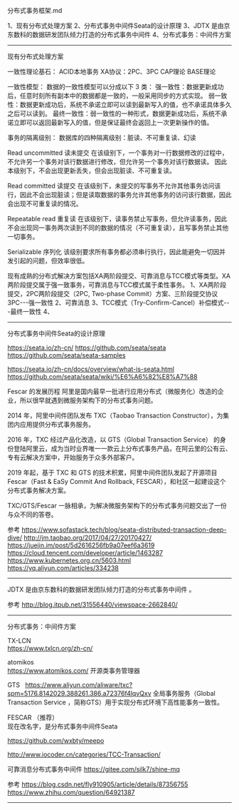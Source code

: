 分布式事务框架.md

1、现有分布式处理方案
2、分布式事务中间件Seata的设计原理
3、JDTX 是由京东数科的数据研发团队倾力打造的分布式事务中间件
4、分布式事务：中间件方案





---------------------------------------------------------------------------------------------------------------------
现有分布式处理方案

一致性理论基石：
ACID本地事务
XA协议：2PC、3PC
CAP理论
BASE理论


一致性模型：
数据的一致性模型可以分成以下 3 类：
强一致性：数据更新成功后，任意时刻所有副本中的数据都是一致的，一般采用同步的方式实现。
弱一致性：数据更新成功后，系统不承诺立即可以读到最新写入的值，也不承诺具体多久之后可以读到。
最终一致性：弱一致性的一种形式，数据更新成功后，系统不承诺立即可以返回最新写入的值，但是保证最终会返回上一次更新操作的值。


事务的隔离级别：
数据库的四种隔离级别：脏读、不可重复读、幻读

Read uncommitted 读未提交
在该级别下，一个事务对一行数据修改的过程中，不允许另一个事务对该行数据进行修改，但允许另一个事务对该行数据读。
因此本级别下，不会出现更新丢失，但会出现脏读、不可重复读。

Read committed 读提交
在该级别下，未提交的写事务不允许其他事务访问该行，因此不会出现脏读；但是读取数据的事务允许其他事务的访问该行数据，因此会出现不可重复读的情况。

Repeatable read 重复读
在该级别下，读事务禁止写事务，但允许读事务，因此不会出现同一事务两次读到不同的数据的情况（不可重复读），且写事务禁止其他一切事务。

Serializable 序列化
该级别要求所有事务都必须串行执行，因此能避免一切因并发引起的问题，但效率很低。





现有成熟的分布式解决方案包括XA两阶段提交、可靠消息与TCC模式等类型。XA两阶段提交属于强一致事务，可靠消息与TCC模式属于柔性事务。
1、XA两阶段提交，2PC两阶段提交（2PC, Two-phase Commit）方案、三阶段提交协议 3PC---强一致性
2、可靠消息
3、TCC模式（Try-Confirm-Cancel）补偿模式---最终一致性
4、



---------------------------------------------------------------------------------------------------------------------

分布式事务中间件Seata的设计原理

https://seata.io/zh-cn/
https://github.com/seata/seata
https://github.com/seata/seata-samples



https://seata.io/zh-cn/docs/overview/what-is-seata.html
https://github.com/seata/seata/wiki/%E6%A6%82%E8%A7%88


Fescar 的发展历程
阿里是国内最早一批进行应用分布式（微服务化）改造的企业，所以很早就遇到微服务架构下的分布式事务问题。

2014 年，阿里中间件团队发布 TXC（Taobao Transaction Constructor），为集团内应用提供分布式事务服务。

2016 年，TXC 经过产品化改造，以 GTS（Global Transaction Service） 的身份登陆阿里云，成为当时业界唯一一款云上分布式事务产品，在阿云里的公有云、专有云解决方案中，开始服务于众多外部客户。

2019 年起，基于 TXC 和 GTS 的技术积累，阿里中间件团队发起了开源项目 Fescar（Fast & EaSy Commit And Rollback, FESCAR），和社区一起建设这个分布式事务解决方案。

TXC/GTS/Fescar 一脉相承，为解决微服务架构下的分布式事务问题交出了一份与众不同的答卷。





参考
https://www.sofastack.tech/blog/seata-distributed-transaction-deep-dive/
http://jm.taobao.org/2017/04/27/20170427/
https://juejin.im/post/5d2616256fb9a07eef6a3619
https://cloud.tencent.com/developer/article/1463287
https://www.kubernetes.org.cn/5603.html
https://yq.aliyun.com/articles/334238



---------------------------------------------------------------------------------------------------------------------

JDTX 是由京东数科的数据研发团队倾力打造的分布式事务中间件 。

参考
http://blog.itpub.net/31556440/viewspace-2662840/





---------------------------------------------------------------------------------------------------------------------
分布式事务：中间件方案


TX-LCN   
https://www.txlcn.org/zh-cn/


atomikos  
https://www.atomikos.com/
开源类事务管理器


GTS  
https://www.aliyun.com/aliware/txc?spm=5176.8142029.388261.386.a72376f4lqvQxv
全局事务服务（Global Transaction Service ，简称GTS）用于实现分布式环境下高性能事务一致性。


FESCAR （推荐）   
现在改名字，是分布式事务中间件Seata



https://github.com/wxbty/meepo


http://www.iocoder.cn/categories/TCC-Transaction/


可靠消息分布式事务中间件
https://gitee.com/silk7/shine-mq




参考
https://blog.csdn.net/fly910905/article/details/87356755
https://www.zhihu.com/question/64921387









---------------------------------------------------------------------------------------------------------------------





